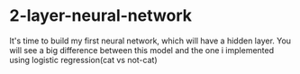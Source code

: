 # 2-layer-neural-network
It's time to build my first neural network, which will have a hidden layer. You will see a big difference between this model and the one i implemented using logistic regression(cat vs not-cat)
